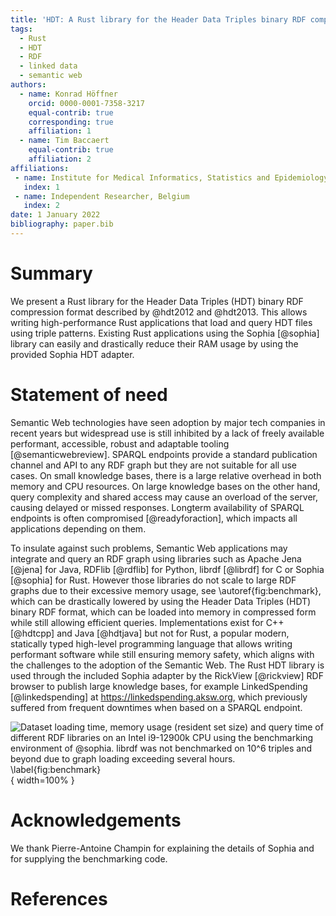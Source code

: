 ```yaml
---
title: 'HDT: A Rust library for the Header Data Triples binary RDF compression format'
tags:
  - Rust
  - HDT
  - RDF
  - linked data
  - semantic web
authors:
  - name: Konrad Höffner
    orcid: 0000-0001-7358-3217
    equal-contrib: true
    corresponding: true
    affiliation: 1
  - name: Tim Baccaert
    equal-contrib: true
    affiliation: 2
affiliations:
 - name: Institute for Medical Informatics, Statistics and Epidemiology, Medical Faculty, Leipzig University
   index: 1
 - name: Independent Researcher, Belgium
   index: 2
date: 1 January 2022
bibliography: paper.bib
---
```


# Summary

We present a Rust library for the Header Data Triples (HDT) binary RDF compression format described by @hdt2012 and @hdt2013.
This allows writing high-performance Rust applications that load and query HDT files using triple patterns.
Existing Rust applications using the Sophia [@sophia] library can easily and drastically reduce their RAM usage by using the provided Sophia HDT adapter.

# Statement of need

Semantic Web technologies have seen adoption by major tech companies in recent years
but widespread use is still inhibited by a lack of freely available performant, accessible, robust and adaptable tooling [@semanticwebreview].
SPARQL endpoints provide a standard publication channel and API to any RDF graph but they are not suitable for all use cases.
On small knowledge bases, there is a large relative overhead in both memory and CPU resources.
On large knowledge bases on the other hand, query complexity and shared access may cause an overload of the server, causing delayed or missed responses.
Longterm availability of SPARQL endpoints is often compromised [@readyforaction], which impacts all applications depending on them.

To insulate against such problems, Semantic Web applications may integrate and query an RDF graph using libraries such as Apache Jena [@jena] for Java,
RDFlib [@rdflib] for Python, librdf [@librdf] for C or Sophia [@sophia] for Rust.
However those libraries do not scale to large RDF graphs due to their excessive memory usage, see \autoref{fig:benchmark},
which can be drastically lowered by using the Header Data Triples (HDT) binary RDF format, which can be loaded into memory in compressed form while still allowing efficient queries.
Implementations exist for C++ [@hdtcpp] and Java [@hdtjava] but not for Rust, a popular modern, statically typed high-level programming language that allows writing performant software while still ensuring memory safety,
which aligns with the challenges to the adoption of the Semantic Web.
The Rust HDT library is used through the included Sophia adapter by the RickView [@rickview] RDF browser to publish large knowledge bases, for example LinkedSpending [@linkedspending] at <https://linkedspending.aksw.org>,
which previously suffered from frequent downtimes when based on a SPARQL endpoint.

![Dataset loading time, memory usage (resident set size) and query time of different RDF libraries on an Intel i9-12900k CPU using the benchmarking environment of @sophia.
librdf was not benchmarked on $10^6$ triples and beyond due to graph loading exceeding several hours.
\label{fig:benchmark}](img/benchmark.png){ width=100% }

# Acknowledgements

We thank Pierre-Antoine Champin for explaining the details of Sophia and for supplying the benchmarking code.

# References
